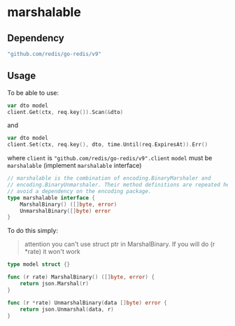 # marshalable

## Dependency

```go
"github.com/redis/go-redis/v9"
```

## Usage

To be able to use:

```go
var dto model
client.Get(ctx, req.key()).Scan(&dto)
```

and 

```go
var dto model
client.Set(ctx, req.key(), dto, time.Until(req.ExpiresAt)).Err()
```

where `client` is `"github.com/redis/go-redis/v9".client` 
`model` must be `marshalable` (implement `marshalable` interface)

```go
// marshalable is the combination of encoding.BinaryMarshaler and
// encoding.BinaryUnmarshaler. Their method definitions are repeated here to
// avoid a dependency on the encoding package.
type marshalable interface {
	MarshalBinary() ([]byte, error)
	UnmarshalBinary([]byte) error
}
```

To do this simply:

> attention you can't use struct ptr in MarshalBinary. If you will do (r *rate) it won't work

```go
type model struct {}

func (r rate) MarshalBinary() ([]byte, error) {
	return json.Marshal(r)
}

func (r *rate) UnmarshalBinary(data []byte) error {
	return json.Unmarshal(data, r)
}
```